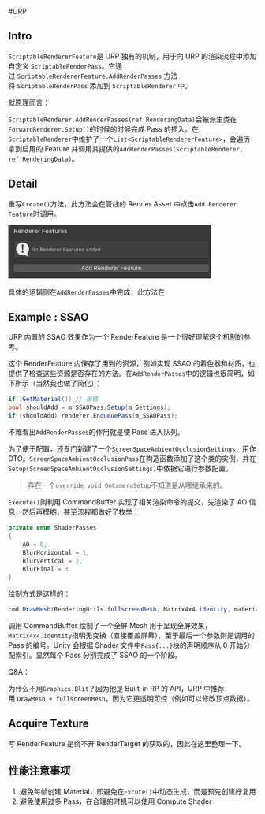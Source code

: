 #URP 
## Intro

`ScriptableRendererFeature`是 URP 独有的机制，用于向 URP 的渲染流程中添加自定义 `ScriptableRenderPass`。它通过 `ScriptableRendererFeature.AddRenderPasses` 方法将 `ScriptableRenderPass` 添加到 `ScriptableRenderer` 中。

就原理而言：

`ScriptableRenderer.AddRenderPasses(ref RenderingData)`会被派生类在`ForwardRenderer.Setup()`的时候的时候完成 Pass 的插入。在`ScriptableRenderer`中维护了一个`List<ScriptableRendererFeature>`，会遍历拿到启用的 Feature 并调用其提供的`AddRenderPasses(ScriptableRenderer, ref RenderingData)`。
## Detail

重写`Create()`方法，此方法会在管线的 Render Asset 中点击`Add Renderer Feature`时调用。

<img title="" src="./img/RenderFeature.png" alt="阴影自遮挡效果示意" data-align="center">

具体的逻辑则在`AddRenderPasses`中完成，此方法在

## Example : SSAO

URP 内置的 SSAO 效果作为一个 RenderFeature 是一个很好理解这个机制的参考。

这个 RenderFeature 内保存了用到的资源，例如实现 SSAO 的着色器和材质，也提供了检查这些资源是否存在的方法。在`AddRenderPasses`中的逻辑也很简明，如下所示（当然我也做了简化）：

```csharp
if(!GetMaterial()) // 报错
bool shouldAdd = m_SSAOPass.Setup(m_Settings);
if (shouldAdd) renderer.EnqueuePass(m_SSAOPass);
```

不难看出`AddRenderPasses`的作用就是使 Pass 进入队列。

为了便于配置，还专门新建了一个`ScreenSpaceAmbientOcclusionSettings`，用作 DTO。`ScreenSpaceAmbientOcclusionPass`在构造函数添加了这个类的实例，并在`Setup(ScreenSpaceAmbientOcclusionSettings)`中依据它进行参数配置。

> 存在一个`override void OnCameraSetup`不知道是从哪继承来的。

`Execute()`则利用 CommandBuffer 实现了相关渲染命令的提交，先渲染了 AO 信息，然后再模糊，甚至流程都做好了枚举：

```csharp
private enum ShaderPasses
{
	AO = 0,
	BlurHorizontal = 1,
	BlurVertical = 2,
	BlurFinal = 3
}
```

绘制方式是这样的：

```csharp
cmd.DrawMesh(RenderingUtils.fullscreenMesh, Matrix4x4.identity, material, 0, (int) pass);
```

调用 CommandBuffer 绘制了一个全屏 Mesh 用于呈现全屏效果，`Matrix4x4.identity`指明无变换（直接覆盖屏幕），至于最后一个参数则是调用的 Pass 的编号。Unity 会根据 Shader 文件中`Pass{...}`块的声明顺序从 0 开始分配索引。显然每个 Pass 分别完成了 SSAO 的一个阶段。

Q&A：

为什么不用`Graphics.Blit`？因为他是 Built-in RP 的 API，URP 中推荐用 `DrawMesh + fullscreenMesh`，因为它更透明可控（例如可以修改顶点数据）。

## Acquire Texture

写 RenderFeature 是绕不开 RenderTarget 的获取的，因此在这里整理一下。

## 性能注意事项

1. 避免每帧创建 Material，即避免在`Excute()`中动态生成，而是预先创建好复用
2. 避免使用过多 Pass，在合理的时机可以使用 Compute Shader